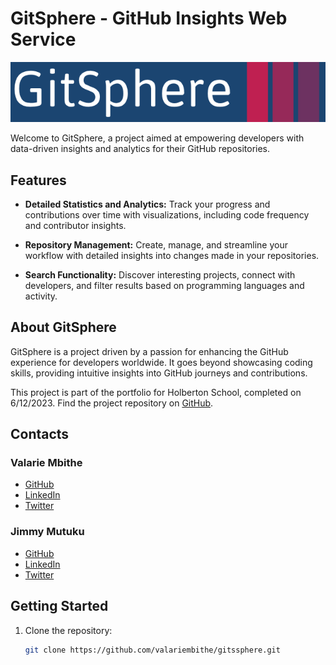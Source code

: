 # GitSphere - GitHub Insights Web Service

![GitHub Logo](./assets/logo.png)

Welcome to GitSphere, a project aimed at empowering developers with data-driven insights and analytics for their GitHub repositories.

## Features

- **Detailed Statistics and Analytics:** Track your progress and contributions over time with visualizations, including code frequency and contributor insights.

- **Repository Management:** Create, manage, and streamline your workflow with detailed insights into changes made in your repositories.

- **Search Functionality:** Discover interesting projects, connect with developers, and filter results based on programming languages and activity.

## About GitSphere

GitSphere is a project driven by a passion for enhancing the GitHub experience for developers worldwide. It goes beyond showcasing coding skills, providing intuitive insights into GitHub journeys and contributions.

This project is part of the portfolio for Holberton School, completed on 6/12/2023. Find the project repository on [GitHub](https://github.com/valariembithe/GitSphere).

## Contacts

### Valarie Mbithe
- [GitHub](https://github.com/valariembithe)
- [LinkedIn](https://www.linkedin.com/in/valarie-muema-549403231/)
- [Twitter](https://twitter.com/Vlrmbithee)

### Jimmy Mutuku
- [GitHub](https://github.com/JimmyMutuku)
- [LinkedIn](https://www.linkedin.com/in/jimmymutuku/)
- [Twitter](https://twitter.com/JimmyMutuku_)

## Getting Started

1. Clone the repository:

   ```bash
   git clone https://github.com/valariembithe/gitssphere.git
